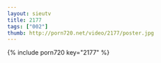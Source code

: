 ```yaml
--- 
layout: sieutv
title: 2177
tags: ["002"]
thumb: http://porn720.net/video/2177/poster.jpg
---
```

{% include porn720 key="2177" %} 
